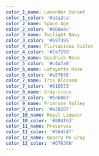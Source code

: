 ```yaml
---
color_1_name: Lavender Sunset
color_1_color: '#a2a2ca'
color_2_name: Space Age
color_2_color: '#808eac'
color_3_name: Twilight Navy
color_3_color: '#597395'
color_4_name: Flirtacious Violet
color_4_color: '#7a7299'
color_5_name: Quidnick Rose
color_5_color: '#c4a7a8'
color_6_name: Lafayette Rose
color_6_color: '#a57676'
color_7_name: Iris Blossom
color_7_color: '#816573'
color_8_name: Gray-cious
color_8_color: '#5a6067'
color_9_name: Primrose Valley
color_9_color: '#a28287'
color_10_name: Royal Liqueur
color_10_color: '#884f63'
color_11_name: Preserves
color_11_color: '#56454f'
color_12_name: Quarry Me Gray
color_12_color: '#676360'
---
```

